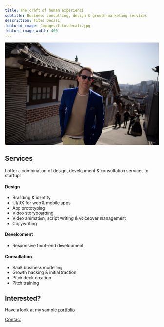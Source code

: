 ```yaml
---
title: The craft of human experience
subtitle: Business consulting, design & growth-marketing services
description: Titus Decali
featured_image: /images/titusdecali.jpg
feature_image_width: 400
---
```


![](/images/titusdecali.jpg)

## Services

I offer a combination of design, development & consultation services to startups

#### Design
* Branding & identity
* UI/UX for web & mobile apps
* App prototyping
* Video storyboarding 
* Video animation, script writing & voiceover management
* Copywriting

#### Development
* Responsive front-end development

#### Consultation
* SaaS business modelling
* Growth hacking & initial traction
* Pitch deck creation
* Pitch training

## Interested?
Have a look at my sample [portfolio](https://www.dropbox.com/s/f8gm65pvir2ogqd/Tim%20Titus%20Portfolio%20Jan-2019.pdf?dl=0)

<a href="https://titusdecali.com/contact" class="button button--large">Contact</a>